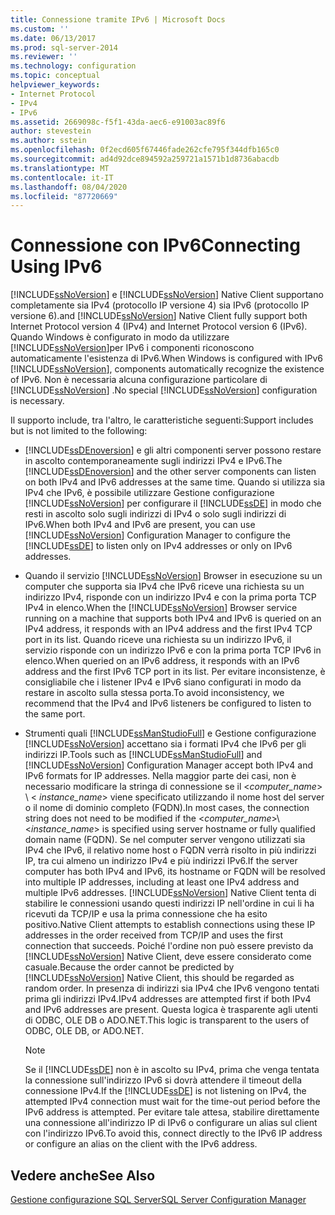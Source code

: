 ```yaml
---
title: Connessione tramite IPv6 | Microsoft Docs
ms.custom: ''
ms.date: 06/13/2017
ms.prod: sql-server-2014
ms.reviewer: ''
ms.technology: configuration
ms.topic: conceptual
helpviewer_keywords:
- Internet Protocol
- IPv4
- IPv6
ms.assetid: 2669098c-f5f1-43da-aec6-e91003ac89f6
author: stevestein
ms.author: sstein
ms.openlocfilehash: 0f2ecd605f67446fade262cfe795f344dfb165c0
ms.sourcegitcommit: ad4d92dce894592a259721a1571b1d8736abacdb
ms.translationtype: MT
ms.contentlocale: it-IT
ms.lasthandoff: 08/04/2020
ms.locfileid: "87720669"
---
```

# <a name="connecting-using-ipv6"></a><span data-ttu-id="70cad-102">Connessione con IPv6</span><span class="sxs-lookup"><span data-stu-id="70cad-102">Connecting Using IPv6</span></span>
  [!INCLUDE[ssNoVersion](../../includes/ssnoversion-md.md)] <span data-ttu-id="70cad-103">e [!INCLUDE[ssNoVersion](../../includes/ssnoversion-md.md)] Native Client supportano completamente sia IPv4 (protocollo IP versione 4) sia IPv6 (protocollo IP versione 6).</span><span class="sxs-lookup"><span data-stu-id="70cad-103">and [!INCLUDE[ssNoVersion](../../includes/ssnoversion-md.md)] Native Client fully support both Internet Protocol version 4 (IPv4) and Internet Protocol version 6 (IPv6).</span></span> <span data-ttu-id="70cad-104">Quando Windows è configurato in modo da utilizzare [!INCLUDE[ssNoVersion](../../includes/ssnoversion-md.md)]per IPv6 i componenti riconoscono automaticamente l'esistenza di IPv6.</span><span class="sxs-lookup"><span data-stu-id="70cad-104">When Windows is configured with IPv6 [!INCLUDE[ssNoVersion](../../includes/ssnoversion-md.md)], components automatically recognize the existence of IPv6.</span></span> <span data-ttu-id="70cad-105">Non è necessaria alcuna configurazione particolare di [!INCLUDE[ssNoVersion](../../includes/ssnoversion-md.md)] .</span><span class="sxs-lookup"><span data-stu-id="70cad-105">No special [!INCLUDE[ssNoVersion](../../includes/ssnoversion-md.md)] configuration is necessary.</span></span>  
  
 <span data-ttu-id="70cad-106">Il supporto include, tra l'altro, le caratteristiche seguenti:</span><span class="sxs-lookup"><span data-stu-id="70cad-106">Support includes but is not limited to the following:</span></span>  
  
-   <span data-ttu-id="70cad-107">[!INCLUDE[ssDEnoversion](../../includes/ssdenoversion-md.md)] e gli altri componenti server possono restare in ascolto contemporaneamente sugli indirizzi IPv4 e IPv6.</span><span class="sxs-lookup"><span data-stu-id="70cad-107">The [!INCLUDE[ssDEnoversion](../../includes/ssdenoversion-md.md)] and the other server components can listen on both IPv4 and IPv6 addresses at the same time.</span></span> <span data-ttu-id="70cad-108">Quando si utilizza sia IPv4 che IPv6, è possibile utilizzare Gestione configurazione [!INCLUDE[ssNoVersion](../../includes/ssnoversion-md.md)] per configurare il [!INCLUDE[ssDE](../../includes/ssde-md.md)] in modo che resti in ascolto solo sugli indirizzi di IPv4 o solo sugli indirizzi di IPv6.</span><span class="sxs-lookup"><span data-stu-id="70cad-108">When both IPv4 and IPv6 are present, you can use [!INCLUDE[ssNoVersion](../../includes/ssnoversion-md.md)] Configuration Manager to configure the [!INCLUDE[ssDE](../../includes/ssde-md.md)] to listen only on IPv4 addresses or only on IPv6 addresses.</span></span>  
  
-   <span data-ttu-id="70cad-109">Quando il servizio [!INCLUDE[ssNoVersion](../../includes/ssnoversion-md.md)] Browser in esecuzione su un computer che supporta sia IPv4 che IPv6 riceve una richiesta su un indirizzo IPv4, risponde con un indirizzo IPv4 e con la prima porta TCP IPv4 in elenco.</span><span class="sxs-lookup"><span data-stu-id="70cad-109">When the [!INCLUDE[ssNoVersion](../../includes/ssnoversion-md.md)] Browser service running on a machine that supports both IPv4 and IPv6 is queried on an IPv4 address, it responds with an IPv4 address and the first IPv4 TCP port in its list.</span></span> <span data-ttu-id="70cad-110">Quando riceve una richiesta su un indirizzo IPv6, il servizio risponde con un indirizzo IPv6 e con la prima porta TCP IPv6 in elenco.</span><span class="sxs-lookup"><span data-stu-id="70cad-110">When queried on an IPv6 address, it responds with an IPv6 address and the first IPv6 TCP port in its list.</span></span> <span data-ttu-id="70cad-111">Per evitare inconsistenze, è consigliabile che i listener IPv4 e IPv6 siano configurati in modo da restare in ascolto sulla stessa porta.</span><span class="sxs-lookup"><span data-stu-id="70cad-111">To avoid inconsistency, we recommend that the IPv4 and IPv6 listeners be configured to listen to the same port.</span></span>  
  
-   <span data-ttu-id="70cad-112">Strumenti quali [!INCLUDE[ssManStudioFull](../../includes/ssmanstudiofull-md.md)] e Gestione configurazione [!INCLUDE[ssNoVersion](../../includes/ssnoversion-md.md)] accettano sia i formati IPv4 che IPv6 per gli indirizzi IP.</span><span class="sxs-lookup"><span data-stu-id="70cad-112">Tools such as [!INCLUDE[ssManStudioFull](../../includes/ssmanstudiofull-md.md)] and [!INCLUDE[ssNoVersion](../../includes/ssnoversion-md.md)] Configuration Manager accept both IPv4 and IPv6 formats for IP addresses.</span></span> <span data-ttu-id="70cad-113">Nella maggior parte dei casi, non è necessario modificare la stringa di connessione se il \<*computer_name*> \\ < *instance_name*> viene specificato utilizzando il nome host del server o il nome di dominio completo (FQDN).</span><span class="sxs-lookup"><span data-stu-id="70cad-113">In most cases, the connection string does not need to be modified if the \<*computer_name*>\\<*instance_name*> is specified using server hostname or fully qualified domain name (FQDN).</span></span> <span data-ttu-id="70cad-114">Se nel computer server vengono utilizzati sia IPv4 che IPv6, il relativo nome host o FQDN verrà risolto in più indirizzi IP, tra cui almeno un indirizzo IPv4 e più indirizzi IPv6.</span><span class="sxs-lookup"><span data-stu-id="70cad-114">If the server computer has both IPv4 and IPv6, its hostname or FQDN will be resolved into multiple IP addresses, including at least one IPv4 address and multiple IPv6 addresses.</span></span> [!INCLUDE[ssNoVersion](../../includes/ssnoversion-md.md)] <span data-ttu-id="70cad-115">Native Client tenta di stabilire le connessioni usando questi indirizzi IP nell'ordine in cui li ha ricevuti da TCP/IP e usa la prima connessione che ha esito positivo.</span><span class="sxs-lookup"><span data-stu-id="70cad-115">Native Client attempts to establish connections using these IP addresses in the order received from TCP/IP and uses the first connection that succeeds.</span></span> <span data-ttu-id="70cad-116">Poiché l'ordine non può essere previsto da [!INCLUDE[ssNoVersion](../../includes/ssnoversion-md.md)] Native Client, deve essere considerato come casuale.</span><span class="sxs-lookup"><span data-stu-id="70cad-116">Because the order cannot be predicted by [!INCLUDE[ssNoVersion](../../includes/ssnoversion-md.md)] Native Client, this should be regarded as random order.</span></span> <span data-ttu-id="70cad-117">In presenza di indirizzi sia IPv4 che IPv6 vengono tentati prima gli indirizzi IPv4.</span><span class="sxs-lookup"><span data-stu-id="70cad-117">IPv4 addresses are attempted first if both IPv4 and IPv6 addresses are present.</span></span> <span data-ttu-id="70cad-118">Questa logica è trasparente agli utenti di ODBC, OLE DB o ADO.NET.</span><span class="sxs-lookup"><span data-stu-id="70cad-118">This logic is transparent to the users of ODBC, OLE DB, or ADO.NET.</span></span>  
  
    > [!NOTE]  
    >  <span data-ttu-id="70cad-119">Se il [!INCLUDE[ssDE](../../includes/ssde-md.md)] non è in ascolto su IPv4, prima che venga tentata la connessione sull'indirizzo IPv6 si dovrà attendere il timeout della connessione IPv4.</span><span class="sxs-lookup"><span data-stu-id="70cad-119">If the [!INCLUDE[ssDE](../../includes/ssde-md.md)] is not listening on IPv4, the attempted IPv4 connection must wait for the time-out period before the IPv6 address is attempted.</span></span> <span data-ttu-id="70cad-120">Per evitare tale attesa, stabilire direttamente una connessione all'indirizzo IP di IPv6 o configurare un alias sul client con l'indirizzo IPv6.</span><span class="sxs-lookup"><span data-stu-id="70cad-120">To avoid this, connect directly to the IPv6 IP address or configure an alias on the client with the IPv6 address.</span></span>  
  
## <a name="see-also"></a><span data-ttu-id="70cad-121">Vedere anche</span><span class="sxs-lookup"><span data-stu-id="70cad-121">See Also</span></span>  
 [<span data-ttu-id="70cad-122">Gestione configurazione SQL Server</span><span class="sxs-lookup"><span data-stu-id="70cad-122">SQL Server Configuration Manager</span></span>](../../relational-databases/sql-server-configuration-manager.md)  
  
  
